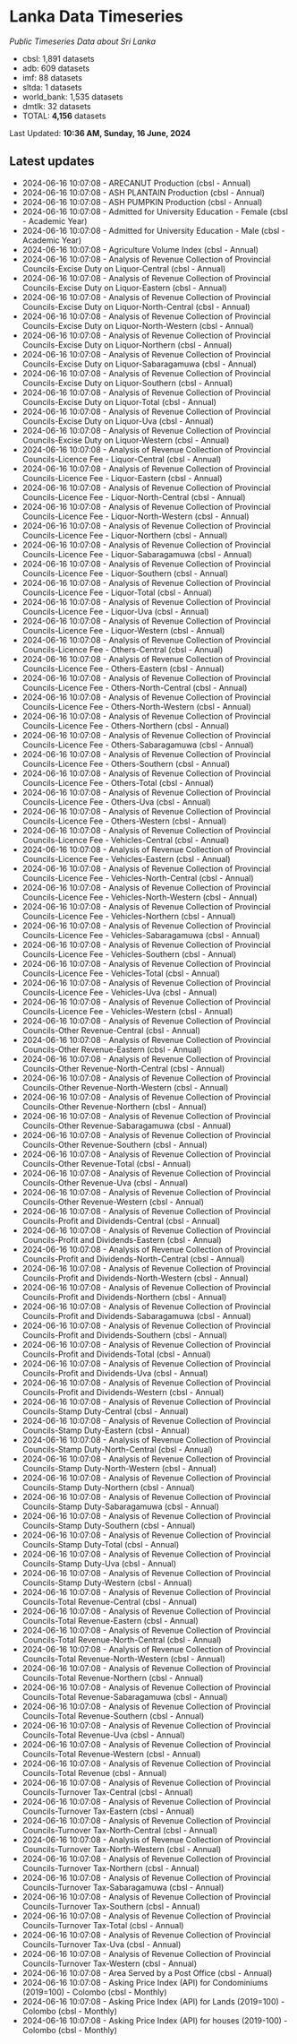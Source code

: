 # Lanka Data Timeseries
*Public Timeseries Data about Sri Lanka*

* cbsl: 1,891 datasets
* adb: 609 datasets
* imf: 88 datasets
* sltda: 1 datasets
* world_bank: 1,535 datasets
* dmtlk: 32 datasets
* TOTAL: **4,156** datasets

Last Updated: **10:36 AM, Sunday, 16 June, 2024**

## Latest updates

* 2024-06-16 10:07:08 - ARECANUT Production (cbsl - Annual)
* 2024-06-16 10:07:08 - ASH PLANTAIN Production (cbsl - Annual)
* 2024-06-16 10:07:08 - ASH PUMPKIN Production (cbsl - Annual)
* 2024-06-16 10:07:08 - Admitted for University Education - Female (cbsl - Academic Year)
* 2024-06-16 10:07:08 - Admitted for University Education - Male (cbsl - Academic Year)
* 2024-06-16 10:07:08 - Agriculture Volume Index (cbsl - Annual)
* 2024-06-16 10:07:08 - Analysis of Revenue Collection of Provincial Councils-Excise Duty on Liquor-Central (cbsl - Annual)
* 2024-06-16 10:07:08 - Analysis of Revenue Collection of Provincial Councils-Excise Duty on Liquor-Eastern (cbsl - Annual)
* 2024-06-16 10:07:08 - Analysis of Revenue Collection of Provincial Councils-Excise Duty on Liquor-North-Central (cbsl - Annual)
* 2024-06-16 10:07:08 - Analysis of Revenue Collection of Provincial Councils-Excise Duty on Liquor-North-Western (cbsl - Annual)
* 2024-06-16 10:07:08 - Analysis of Revenue Collection of Provincial Councils-Excise Duty on Liquor-Northern (cbsl - Annual)
* 2024-06-16 10:07:08 - Analysis of Revenue Collection of Provincial Councils-Excise Duty on Liquor-Sabaragamuwa (cbsl - Annual)
* 2024-06-16 10:07:08 - Analysis of Revenue Collection of Provincial Councils-Excise Duty on Liquor-Southern (cbsl - Annual)
* 2024-06-16 10:07:08 - Analysis of Revenue Collection of Provincial Councils-Excise Duty on Liquor-Total (cbsl - Annual)
* 2024-06-16 10:07:08 - Analysis of Revenue Collection of Provincial Councils-Excise Duty on Liquor-Uva (cbsl - Annual)
* 2024-06-16 10:07:08 - Analysis of Revenue Collection of Provincial Councils-Excise Duty on Liquor-Western (cbsl - Annual)
* 2024-06-16 10:07:08 - Analysis of Revenue Collection of Provincial Councils-Licence Fee - Liquor-Central (cbsl - Annual)
* 2024-06-16 10:07:08 - Analysis of Revenue Collection of Provincial Councils-Licence Fee - Liquor-Eastern (cbsl - Annual)
* 2024-06-16 10:07:08 - Analysis of Revenue Collection of Provincial Councils-Licence Fee - Liquor-North-Central (cbsl - Annual)
* 2024-06-16 10:07:08 - Analysis of Revenue Collection of Provincial Councils-Licence Fee - Liquor-North-Western (cbsl - Annual)
* 2024-06-16 10:07:08 - Analysis of Revenue Collection of Provincial Councils-Licence Fee - Liquor-Northern (cbsl - Annual)
* 2024-06-16 10:07:08 - Analysis of Revenue Collection of Provincial Councils-Licence Fee - Liquor-Sabaragamuwa (cbsl - Annual)
* 2024-06-16 10:07:08 - Analysis of Revenue Collection of Provincial Councils-Licence Fee - Liquor-Southern (cbsl - Annual)
* 2024-06-16 10:07:08 - Analysis of Revenue Collection of Provincial Councils-Licence Fee - Liquor-Total (cbsl - Annual)
* 2024-06-16 10:07:08 - Analysis of Revenue Collection of Provincial Councils-Licence Fee - Liquor-Uva (cbsl - Annual)
* 2024-06-16 10:07:08 - Analysis of Revenue Collection of Provincial Councils-Licence Fee - Liquor-Western (cbsl - Annual)
* 2024-06-16 10:07:08 - Analysis of Revenue Collection of Provincial Councils-Licence Fee - Others-Central (cbsl - Annual)
* 2024-06-16 10:07:08 - Analysis of Revenue Collection of Provincial Councils-Licence Fee - Others-Eastern (cbsl - Annual)
* 2024-06-16 10:07:08 - Analysis of Revenue Collection of Provincial Councils-Licence Fee - Others-North-Central (cbsl - Annual)
* 2024-06-16 10:07:08 - Analysis of Revenue Collection of Provincial Councils-Licence Fee - Others-North-Western (cbsl - Annual)
* 2024-06-16 10:07:08 - Analysis of Revenue Collection of Provincial Councils-Licence Fee - Others-Northern (cbsl - Annual)
* 2024-06-16 10:07:08 - Analysis of Revenue Collection of Provincial Councils-Licence Fee - Others-Sabaragamuwa (cbsl - Annual)
* 2024-06-16 10:07:08 - Analysis of Revenue Collection of Provincial Councils-Licence Fee - Others-Southern (cbsl - Annual)
* 2024-06-16 10:07:08 - Analysis of Revenue Collection of Provincial Councils-Licence Fee - Others-Total (cbsl - Annual)
* 2024-06-16 10:07:08 - Analysis of Revenue Collection of Provincial Councils-Licence Fee - Others-Uva (cbsl - Annual)
* 2024-06-16 10:07:08 - Analysis of Revenue Collection of Provincial Councils-Licence Fee - Others-Western (cbsl - Annual)
* 2024-06-16 10:07:08 - Analysis of Revenue Collection of Provincial Councils-Licence Fee - Vehicles-Central (cbsl - Annual)
* 2024-06-16 10:07:08 - Analysis of Revenue Collection of Provincial Councils-Licence Fee - Vehicles-Eastern (cbsl - Annual)
* 2024-06-16 10:07:08 - Analysis of Revenue Collection of Provincial Councils-Licence Fee - Vehicles-North-Central (cbsl - Annual)
* 2024-06-16 10:07:08 - Analysis of Revenue Collection of Provincial Councils-Licence Fee - Vehicles-North-Western (cbsl - Annual)
* 2024-06-16 10:07:08 - Analysis of Revenue Collection of Provincial Councils-Licence Fee - Vehicles-Northern (cbsl - Annual)
* 2024-06-16 10:07:08 - Analysis of Revenue Collection of Provincial Councils-Licence Fee - Vehicles-Sabaragamuwa (cbsl - Annual)
* 2024-06-16 10:07:08 - Analysis of Revenue Collection of Provincial Councils-Licence Fee - Vehicles-Southern (cbsl - Annual)
* 2024-06-16 10:07:08 - Analysis of Revenue Collection of Provincial Councils-Licence Fee - Vehicles-Total (cbsl - Annual)
* 2024-06-16 10:07:08 - Analysis of Revenue Collection of Provincial Councils-Licence Fee - Vehicles-Uva (cbsl - Annual)
* 2024-06-16 10:07:08 - Analysis of Revenue Collection of Provincial Councils-Licence Fee - Vehicles-Western (cbsl - Annual)
* 2024-06-16 10:07:08 - Analysis of Revenue Collection of Provincial Councils-Other Revenue-Central (cbsl - Annual)
* 2024-06-16 10:07:08 - Analysis of Revenue Collection of Provincial Councils-Other Revenue-Eastern (cbsl - Annual)
* 2024-06-16 10:07:08 - Analysis of Revenue Collection of Provincial Councils-Other Revenue-North-Central (cbsl - Annual)
* 2024-06-16 10:07:08 - Analysis of Revenue Collection of Provincial Councils-Other Revenue-North-Western (cbsl - Annual)
* 2024-06-16 10:07:08 - Analysis of Revenue Collection of Provincial Councils-Other Revenue-Northern (cbsl - Annual)
* 2024-06-16 10:07:08 - Analysis of Revenue Collection of Provincial Councils-Other Revenue-Sabaragamuwa (cbsl - Annual)
* 2024-06-16 10:07:08 - Analysis of Revenue Collection of Provincial Councils-Other Revenue-Southern (cbsl - Annual)
* 2024-06-16 10:07:08 - Analysis of Revenue Collection of Provincial Councils-Other Revenue-Total (cbsl - Annual)
* 2024-06-16 10:07:08 - Analysis of Revenue Collection of Provincial Councils-Other Revenue-Uva (cbsl - Annual)
* 2024-06-16 10:07:08 - Analysis of Revenue Collection of Provincial Councils-Other Revenue-Western (cbsl - Annual)
* 2024-06-16 10:07:08 - Analysis of Revenue Collection of Provincial Councils-Profit and Dividends-Central (cbsl - Annual)
* 2024-06-16 10:07:08 - Analysis of Revenue Collection of Provincial Councils-Profit and Dividends-Eastern (cbsl - Annual)
* 2024-06-16 10:07:08 - Analysis of Revenue Collection of Provincial Councils-Profit and Dividends-North-Central (cbsl - Annual)
* 2024-06-16 10:07:08 - Analysis of Revenue Collection of Provincial Councils-Profit and Dividends-North-Western (cbsl - Annual)
* 2024-06-16 10:07:08 - Analysis of Revenue Collection of Provincial Councils-Profit and Dividends-Northern (cbsl - Annual)
* 2024-06-16 10:07:08 - Analysis of Revenue Collection of Provincial Councils-Profit and Dividends-Sabaragamuwa (cbsl - Annual)
* 2024-06-16 10:07:08 - Analysis of Revenue Collection of Provincial Councils-Profit and Dividends-Southern (cbsl - Annual)
* 2024-06-16 10:07:08 - Analysis of Revenue Collection of Provincial Councils-Profit and Dividends-Total (cbsl - Annual)
* 2024-06-16 10:07:08 - Analysis of Revenue Collection of Provincial Councils-Profit and Dividends-Uva (cbsl - Annual)
* 2024-06-16 10:07:08 - Analysis of Revenue Collection of Provincial Councils-Profit and Dividends-Western (cbsl - Annual)
* 2024-06-16 10:07:08 - Analysis of Revenue Collection of Provincial Councils-Stamp Duty-Central (cbsl - Annual)
* 2024-06-16 10:07:08 - Analysis of Revenue Collection of Provincial Councils-Stamp Duty-Eastern (cbsl - Annual)
* 2024-06-16 10:07:08 - Analysis of Revenue Collection of Provincial Councils-Stamp Duty-North-Central (cbsl - Annual)
* 2024-06-16 10:07:08 - Analysis of Revenue Collection of Provincial Councils-Stamp Duty-North-Western (cbsl - Annual)
* 2024-06-16 10:07:08 - Analysis of Revenue Collection of Provincial Councils-Stamp Duty-Northern (cbsl - Annual)
* 2024-06-16 10:07:08 - Analysis of Revenue Collection of Provincial Councils-Stamp Duty-Sabaragamuwa (cbsl - Annual)
* 2024-06-16 10:07:08 - Analysis of Revenue Collection of Provincial Councils-Stamp Duty-Southern (cbsl - Annual)
* 2024-06-16 10:07:08 - Analysis of Revenue Collection of Provincial Councils-Stamp Duty-Total (cbsl - Annual)
* 2024-06-16 10:07:08 - Analysis of Revenue Collection of Provincial Councils-Stamp Duty-Uva (cbsl - Annual)
* 2024-06-16 10:07:08 - Analysis of Revenue Collection of Provincial Councils-Stamp Duty-Western (cbsl - Annual)
* 2024-06-16 10:07:08 - Analysis of Revenue Collection of Provincial Councils-Total Revenue-Central (cbsl - Annual)
* 2024-06-16 10:07:08 - Analysis of Revenue Collection of Provincial Councils-Total Revenue-Eastern (cbsl - Annual)
* 2024-06-16 10:07:08 - Analysis of Revenue Collection of Provincial Councils-Total Revenue-North-Central (cbsl - Annual)
* 2024-06-16 10:07:08 - Analysis of Revenue Collection of Provincial Councils-Total Revenue-North-Western (cbsl - Annual)
* 2024-06-16 10:07:08 - Analysis of Revenue Collection of Provincial Councils-Total Revenue-Northern (cbsl - Annual)
* 2024-06-16 10:07:08 - Analysis of Revenue Collection of Provincial Councils-Total Revenue-Sabaragamuwa (cbsl - Annual)
* 2024-06-16 10:07:08 - Analysis of Revenue Collection of Provincial Councils-Total Revenue-Southern (cbsl - Annual)
* 2024-06-16 10:07:08 - Analysis of Revenue Collection of Provincial Councils-Total Revenue-Uva (cbsl - Annual)
* 2024-06-16 10:07:08 - Analysis of Revenue Collection of Provincial Councils-Total Revenue-Western (cbsl - Annual)
* 2024-06-16 10:07:08 - Analysis of Revenue Collection of Provincial Councils-Total Revenue (cbsl - Annual)
* 2024-06-16 10:07:08 - Analysis of Revenue Collection of Provincial Councils-Turnover Tax-Central (cbsl - Annual)
* 2024-06-16 10:07:08 - Analysis of Revenue Collection of Provincial Councils-Turnover Tax-Eastern (cbsl - Annual)
* 2024-06-16 10:07:08 - Analysis of Revenue Collection of Provincial Councils-Turnover Tax-North-Central (cbsl - Annual)
* 2024-06-16 10:07:08 - Analysis of Revenue Collection of Provincial Councils-Turnover Tax-North-Western (cbsl - Annual)
* 2024-06-16 10:07:08 - Analysis of Revenue Collection of Provincial Councils-Turnover Tax-Northern (cbsl - Annual)
* 2024-06-16 10:07:08 - Analysis of Revenue Collection of Provincial Councils-Turnover Tax-Sabaragamuwa (cbsl - Annual)
* 2024-06-16 10:07:08 - Analysis of Revenue Collection of Provincial Councils-Turnover Tax-Southern (cbsl - Annual)
* 2024-06-16 10:07:08 - Analysis of Revenue Collection of Provincial Councils-Turnover Tax-Total (cbsl - Annual)
* 2024-06-16 10:07:08 - Analysis of Revenue Collection of Provincial Councils-Turnover Tax-Uva (cbsl - Annual)
* 2024-06-16 10:07:08 - Analysis of Revenue Collection of Provincial Councils-Turnover Tax-Western (cbsl - Annual)
* 2024-06-16 10:07:08 - Area Served by a Post Office (cbsl - Annual)
* 2024-06-16 10:07:08 - Asking Price Index (API) for Condominiums (2019=100) - Colombo (cbsl - Monthly)
* 2024-06-16 10:07:08 - Asking Price Index (API) for Lands (2019=100) - Colombo (cbsl - Monthly)
* 2024-06-16 10:07:08 - Asking Price Index (API) for houses (2019-100) - Colombo (cbsl - Monthly)